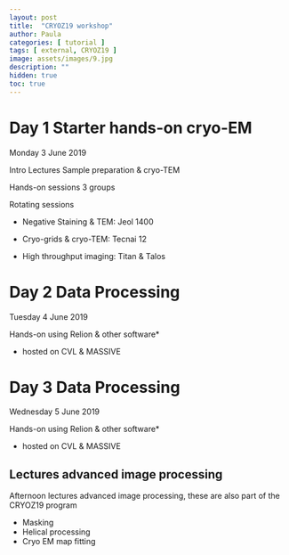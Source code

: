 ```yaml
---
layout: post
title:  "CRYOZ19 workshop"
author: Paula
categories: [ tutorial ]
tags: [ external, CRYOZ19 ]
image: assets/images/9.jpg
description: ""
hidden: true
toc: true
---
```

# Day 1 Starter hands-on cryo-EM

Monday 3 June 2019

Intro Lectures Sample preparation & cryo-TEM

Hands-on sessions 3 groups

Rotating sessions

* Negative Staining & TEM: Jeol 1400

* Cryo-grids & cryo-TEM: Tecnai 12

* High throughput imaging: Titan & Talos

# Day 2 Data Processing

Tuesday 4 June 2019

Hands-on using Relion & other software*
* hosted on CVL & MASSIVE

# Day 3 Data Processing

Wednesday 5 June 2019

Hands-on using Relion & other software*
* hosted on CVL & MASSIVE

## Lectures advanced image processing
Afternoon lectures advanced image processing, these are also part of the CRYOZ19 program

* Masking
* Helical processing
* Cryo EM map fitting
